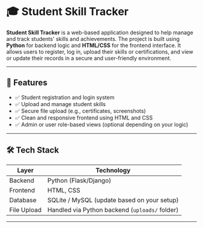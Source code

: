 # 🎓 Student Skill Tracker

**Student Skill Tracker** is a web-based application designed to help manage and track students' skills and achievements. The project is built using **Python** for backend logic and **HTML/CSS** for the frontend interface. It allows users to register, log in, upload their skills or certifications, and view or update their records in a secure and user-friendly environment.

---

## 🚀 Features

- ✅ Student registration and login system
- ✅ Upload and manage student skills
- ✅ Secure file upload (e.g., certificates, screenshots)
- ✅ Clean and responsive frontend using HTML and CSS
- ✅ Admin or user role-based views (optional depending on your logic)

---

## 🛠️ Tech Stack

| Layer     | Technology         |
|-----------|--------------------|
| Backend   | Python (Flask/Django) |
| Frontend  | HTML, CSS          |
| Database  | SQLite / MySQL (update based on your setup) |
| File Upload | Handled via Python backend (`uploads/` folder) |

---


